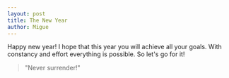 ```yaml
---
layout: post
title: The New Year
author: Migue
---
```

Happy new year!
I hope that this year you will achieve all your goals. With constancy and effort everything is possible. So let's go for it!



> "Never surrender!"
